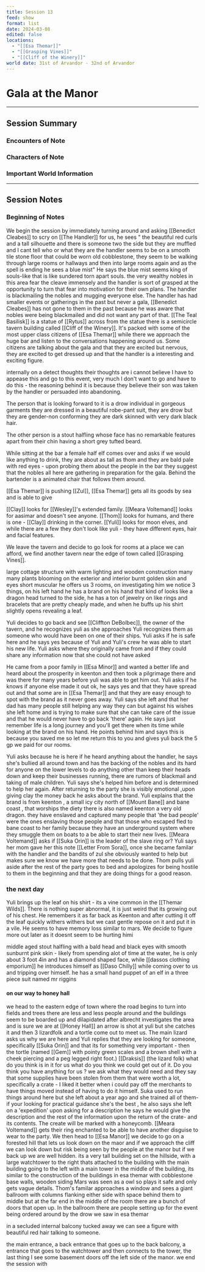 ```yaml
---
title: Session 13
feed: show
format: list
date: 2024-03-08
edited: false
locations:
  - "[[Esa Themar]]"
  - "[[Grasping Vines]]"
  - "[[Cliff of the Winery]]"
world date: 31st of Arvandor - 32nd of Arvandor
---
```

# Gala at the Manor 
-------
## Session Summary
### Encounters of Note

### Characters of Note

### Important World Information 

----
## Session Notes
### Beginning of Notes
We begin the session by immediately turning around and asking [[Benedict Cleabes]] to scry on [[The Handler]] for us, he sees " the beautiful red curls and a tall silhouette and there is someone two the side but they are muffled and I cant tell who or what they are the handler seems to be on a smooth tile stone floor that could be worn old cobblestone, they seem to be walking through large rooms or hallways and then into large rooms again and as the spell is ending he sees a blue mist" He says the blue mist seems king of souls-like that is like sundered torn apart souls. 
the very wealthy nobles in this area fear the cleave immensely and the handler is sort of grasped at the opportunity to turn that fear into motivation for their own plans. The handler is blackmailing the nobles and mugging everyone else.
The handler has had smaller events or gatherings in the past but never a gala, [[Benedict Cleabes]] has not gone to them in the past because he was aware that nobles were being blackmailed and did not want any part of that. 
[[The Teal Basilisk]] is a statue of [[Rytus]] across from the statue there is a semicircle tavern building called [[Cliff of the Winery]]. It's packed with some of the most upper class citizens of [[Esa Themar]] while there we approach the huge bar and listen to the conversations happening around us. Some citizens are talking about the gala and that they are excited but nervous, they are excited to get dressed up and that the handler is a interesting and exciting figure. 

internally on a detect thoughts their thoughts are i cannot believe I have to appease this and go to this event, very much I don't want to go and have to do this - the reasoning behind it is because they believe their son was taken by the handler or persuaded into abandoning.

The person that is looking forward to it is a drow individual in gorgeous garments they are dressed in  a beautiful robe-pant suit, they are drow but they are gender-non conforming they are dark skinned with very dark black hair.

The other person is a stout halfling whose face has no remarkable features apart from their chin having a short grey tufted beard.

While sitting at the bar a female half elf comes over and asks if we would like anything to drink, they are about as tall as thom and they are bald pale with red eyes - upon probing them about the people in the bar they suggest that the nobles all here are gathering in preparation for the gala. Behind the bartender is a animated chair that follows them around.

[[Esa Themar]] is pushing [[Zul]], [[Esa Themar]] gets all its goods by sea and is able to give 

[[Clay]] looks for [[Wesley]]'s extended family. 
[[Meara Voltemand]] looks for aasimar and doesn't see anyone.
[[Thom]] looks for humans, and there is one - [[Clay]] drinking in the corner. 
[[Yuli]] looks for moon elves, and while there are a few they don't look like yuli - they have different eyes, hair and facial features.

We leave the tavern and decide to go look for rooms at a place we can afford, we find another tavern near the edge of town called [[Grasping Vines]].

large cottage structure with warm lighting and wooden construction many many plants blooming on the exterior and interior 
burnt golden skin and eyes short muscular he offers us 3 rooms, on investigating him we notice 3 things, on his left hand he has a brand on his hand that kind of looks like a dragon head turned to the side, he has a ton of jewelry on like rings and bracelets that are pretty cheaply made, and when he buffs up his shirt slightly opens revealing a leaf. 

Yuli decides to go back and see [[Cliffton DeBolbec]], the owner of the tavern,  and he recognizes yuli as she approaches Yuli recognizes them as someone who would have been on one of their ships. Yuli asks if he is safe here and he says yes because of Yuli and Yuli's crew he was able to start his new life. 
Yuli asks where they originally came from and if they could share any information now that she could not have asked

He came from a poor family in [[Esa Minor]] and wanted a better life and heard about the prosperity in keenton and then took a pilgrimage there and was there for many years before yuli was able to get him out. Yuli asks if he knows if anyone else made it out ok, he says yes and that they have spread out and that some are in [[Esa Themar]] and that they are easy enough to spot with the brand as it never goes away. Yuli says she left and that her dad has many people still  helping any way they can but against his wishes she left home and is trying to make sure that she can take care of the issue and that he would never have to go back 'there' again. He says just remember life is a long journey and you'll get there when its time while looking at the brand on his hand. He points behind him and says this is because you saved me so let me return this to you and gives yuli back the 5 gp we paid for our rooms. 

Yuli asks because he is here if he heard anything about the handler, he says she's bullied all around town and has the backing of the nobles and its hard for anyone on the lower levels to do anything other than keep their heads down and keep their businesses running, there are rumors of blackmail and taking of male children. Yuli says she's helped him before and is determined to help her again. After returning to the party she is visibly emotional ,upon giving clay the money back he asks about the brand. Yuli explains that the brand is from keenton , a small icy city north of [[Mount Bane]] and bane coast , that worships the diety there is also named keenton a very old dragon. they have enslaved and captured many people that 'the bad people' were the ones enslaving those people and that those who escaped fled to bane coast to her family because they have an underground system where they smuggle them on boats to a be able to start their new lives. 
[[Meara Voltemand]] asks if [[Suka Orin]] is the leader of the slave ring or? Yuli says her mom gave her this note [[Letter From Sora]], once she became familar with the handler and the bandits of zul she obviously wanted to help but makes sure we know we have more that needs to be done.
Thom pulls yuli aside after the rest of the party goes to bed and apologizes for being hostile to them in the beginning and that they are doing things for a good reason. 
### the next day
Yuli brings up the leaf on his shirt - its a vine common in the [[Themar Wilds]]. There is nothing super abnormal, it is just weird that its growing out of his chest. He remembers it as far back as Keenton and after cutting it off the leaf quickly withers withers but we cast gentle repose on it and put it in a vile. He seems to have memory loss similar to mars. 
We decide to figure more out later as it doesnt seem to be hurting himi

middle aged stout halfling with a bald head and black eyes with smooth sunburnt pink skin - likely from spending alot of time at the water, he is only about 3 foot 4in and has a diamond shaped face, while 
[[dassos clothing emporium]] he introduces himself as [[Daso Chilly]] while coming over to us and tripping over himself. he has a small hand puppet of an elf in a three piece suit named mr riggins 

#### on our way to honey hall
we head to the eastern edge of town where the road begins to turn into fields and trees there are less and less people around and the buildings seem to be boarded up and dilapidated  after albrecht investigates the area and is sure we are at [[Honey Hall]] an arrow is shot at yuli but she catches it and then 3 lizardfolk and a tortle come out to meet us. The main lizard asks us why we are here and Yuli replies that they are looking for someone, specifically [[Suka Orin]] and that its for something very important - then the tortle (named [[Gem]] with pointy green scales and a brown shell with a cheek piercing and a peg legged right foot.) [[Draksis]] (the lizard folk) what do you think is in it for us what do you think we could get out of it. Do you think you have anything for us ? we ask what they would need and they say that some supplies have been stolen from them that were worth a lot, specifically a crate - I liked it better when i could pay off the merchants to have things moved instead of having to do it himself. Suka used to run things around here but she left about a year ago and she trained all of them- if your looking for practical guidance she's the best , he also says she left on a 'expedition' upon asking for a description he says he would give the description and the rest of the information upon the return of the crate- and its contents. The create will be marked with a honeycomb. 
[[Meara Voltemand]] gets their ring enchanted to be able to have another disguise to wear to the party. We then head to [[Esa Manor]] we decide to go on a forested hill that lets us look down on the maor and if we approach the cliff we can look down but risk being seen by the people at the manor but if we back up we are well hidden. 
its a very tall building set on the hillside, with a large watchtower to the right thats attached to the building with the main building going to the left with a main tower in the middle of the building, its similar to the construction of the buildings in esa themar with cobblestone base walls, wooden siding Mars was seen as a owl so plays it safe and only gets vague details. Thom's familar approaches a window and sees a giant ballroom with columns flanking either side with space behind them to middle but at the far end in the middle of the room there are a bunch of doors that open up. In the ballroom there are people setting up for the event being ordered around by the drow we saw in esa themar

in a secluded internal balcony tucked away we can see a figure with beautiful red hair talking to someone. 

the main entrance, a back entrance that goes up to the back balcony, a entrance that goes to the watchtower and then connects to the tower, the last thing I see some basement doors off the left side of the manor. we end the session with 